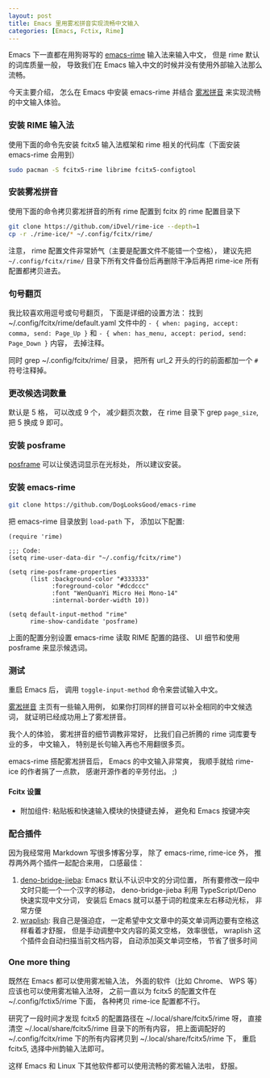 ```yaml
---
layout: post
title: Emacs 里用雾凇拼音实现流畅中文输入
categories: [Emacs, Fctix, Rime]
---
```


Emacs 下一直都在用狗哥写的 [emacs-rime](https://github.com/DogLooksGood/emacs-rime) 输入法来输入中文， 但是 rime 默认的词库质量一般， 导致我们在 Emacs 输入中文的时候并没有使用外部输入法那么流畅。

今天主要介绍， 怎么在 Emacs 中安装 emacs-rime 并结合 [雾凇拼音](https://github.com/iDvel/rime-ice) 来实现流畅的中文输入体验。

### 安装 RIME 输入法

使用下面的命令先安装 fcitx5 输入法框架和 rime 相关的代码库（下面安装 emacs-rime 会用到）

```bash
sudo pacman -S fcitx5-rime librime fcitx5-configtool
```

### 安装雾凇拼音

使用下面的命令拷贝雾凇拼音的所有 rime 配置到 fcitx 的 rime 配置目录下

```bash
git clone https://github.com/iDvel/rime-ice --depth=1
cp -r ./rime-ice/* ~/.config/fcitx/rime/
```

注意， rime 配置文件非常娇气（主要是配置文件不能错一个空格）， 建议先把 `~/.config/fcitx/rime/` 目录下所有文件备份后再删除干净后再把 rime-ice 所有配置都拷贝进去。

### 句号翻页
我比较喜欢用逗号或句号翻页， 下面是详细的设置方法：
找到 ~/.config/fcitx/rime/default.yaml 文件中的 `- { when: paging, accept: comma, send: Page_Up }` 和 `- { when: has_menu, accept: period, send: Page_Down }` 内容， 去掉注释。

同时 grep ~/.config/fcitx/rime/ 目录， 把所有 url_2 开头的行的前面都加一个 `#` 符号注释掉。

### 更改候选词数量
默认是 5 格， 可以改成 9 个， 减少翻页次数， 在 rime 目录下 grep `page_size`, 把 5 换成 9 即可。

### 安装 posframe

[posframe](https://github.com/tumashu/posframe) 可以让侯选词显示在光标处， 所以建议安装。

### 安装 emacs-rime

```bash
git clone https://github.com/DogLooksGood/emacs-rime
```

把 emacs-rime 目录放到 ```load-path``` 下， 添加以下配置:

```elisp
(require 'rime)

;;; Code:
(setq rime-user-data-dir "~/.config/fcitx/rime")

(setq rime-posframe-properties
      (list :background-color "#333333"
            :foreground-color "#dcdccc"
            :font "WenQuanYi Micro Hei Mono-14"
            :internal-border-width 10))

(setq default-input-method "rime"
      rime-show-candidate 'posframe)
```

上面的配置分别设置 emacs-rime 读取 RIME 配置的路径、 UI 细节和使用 posframe 来显示候选词。

### 测试
重启 Emacs 后， 调用 `toggle-input-method` 命令来尝试输入中文。

[雾凇拼音](https://github.com/iDvel/rime-ice) 主页有一些输入用例， 如果你打同样的拼音可以补全相同的中文候选词， 就证明已经成功用上了雾凇拼音。

我个人的体验， 雾凇拼音的细节调教非常好， 比我们自己折腾的 rime 词库要专业的多， 中文输入， 特别是长句输入再也不用翻很多页。

emacs-rime 搭配雾凇拼音后， Emacs 的中文输入非常爽， 我顺手就给 rime-ice 的作者捐了一点款， 感谢开源作者的辛劳付出。 ;)

#### Fcitx 设置
* 附加组件: 粘贴板和快速输入模块的快捷键去掉， 避免和 Emacs 按键冲突

### 配合插件
因为我经常用 Markdown 写很多博客分享， 除了 emacs-rime, rime-ice 外， 推荐两外两个插件一起配合来用， 口感最佳：

1. [deno-bridge-jieba](https://github.com/ginqi7/deno-bridge-jieba): Emacs 默认不认识中文的分词位置， 所有要修改一段中文时只能一个一个汉字的移动， deno-bridge-jieba 利用 TypeScript/Deno 快速实现中文分词， 安装后 Emacs 就可以基于词的粒度来左右移动光标， 非常方便
2. [wraplish](https://github.com/manateelazycat/wraplish): 我自己是强迫症， 一定希望中文文章中的英文单词两边要有空格这样看着才舒服， 但是手动调整中文内容的英文空格， 效率很低， wraplish 这个插件会自动扫描当前文档内容， 自动添加英文单词空格， 节省了很多时间

### One more thing
既然在 Emacs 都可以使用雾凇输入法， 外面的软件（比如 Chrome、 WPS 等）应该也可以使用雾凇输入法呀， 之前一直以为 fcitx5 的配置文件在 ~/.config/fctix5/rime 下面， 各种拷贝 rime-ice 配置都不行。 

研究了一段时间才发现 fcitx5 的配置路径在 ~/.local/share/fcitx5/rime 呀， 直接清空 ~/.local/share/fcitx5/rime 目录下的所有内容， 把上面调配好的 ~/.config/fcitx/rime 下的所有内容拷贝到 ~/.local/share/fcitx5/rime 下， 重启 fcitx5, 选择中州韵输入法即可。

这样 Emacs 和 Linux 下其他软件都可以使用流畅的雾凇输入法啦， 舒服。
